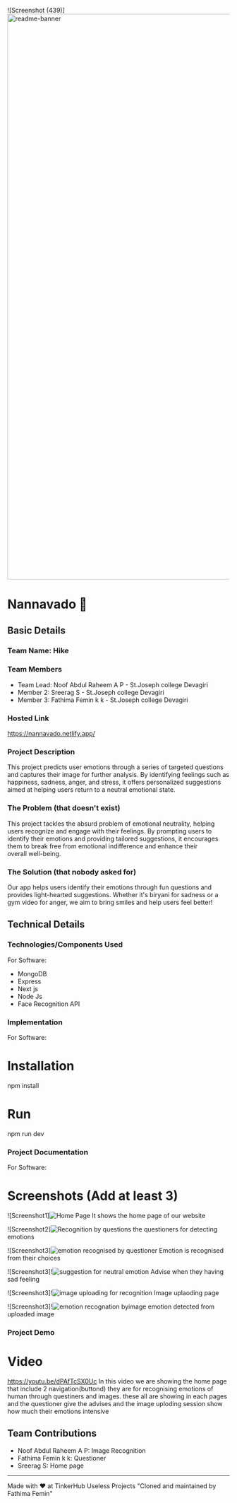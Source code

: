 ![Screenshot (439)]<img width="1280" alt="readme-banner" src="https://github.com/user-attachments/assets/35332e92-44cb-425b-9dff-27bcf1023c6c">

# Nannavado 🎯


## Basic Details
### Team Name: Hike


### Team Members
- Team Lead: Noof Abdul Raheem A P - St.Joseph college Devagiri
- Member 2: Sreerag S  -  St.Joseph college Devagiri
- Member 3: Fathima Femin k k -  St.Joseph college Devagiri
  
### Hosted Link
https://nannavado.netlify.app/

### Project Description
This project predicts user emotions through a series of targeted questions and captures their image for further analysis.
By identifying feelings such as happiness, sadness, anger, and stress, it offers personalized suggestions aimed at helping users return to a neutral emotional state.

### The Problem (that doesn't exist)
This project tackles the absurd problem of emotional neutrality, helping users recognize and engage with their feelings.
By prompting users to identify their emotions and providing tailored suggestions, it encourages them to break free from emotional indifference and enhance their overall well-being.

### The Solution (that nobody asked for)
Our app helps users identify their emotions through fun questions and provides light-hearted suggestions. 
Whether it's biryani for sadness or a gym video for anger, we aim to bring smiles and help users feel better!

## Technical Details
### Technologies/Components Used
For Software:
- MongoDB
- Express
- Next js
- Node Js
- Face Recognition API

### Implementation
For Software:
# Installation
npm install

# Run
npm run dev

### Project Documentation
For Software:

# Screenshots (Add at least 3)
![Screenshot1]![Home Page](https://github.com/user-attachments/assets/6bacf03b-6a5e-4c19-b6f8-4470abd7d593)
It shows the home page of our website

![Screenshot2]![Recognition by questions](https://github.com/user-attachments/assets/5e52bd81-7453-4363-95af-013af6da5d95)
the questioners for detecting emotions

![Screenshot3]![emotion recognised by questioner](https://github.com/user-attachments/assets/952b10e0-19e8-40ab-8bc7-bf51bbd3d966)
Emotion is recognised from their choices

![Screenshot3]!![suggestion for neutral emotion](https://github.com/user-attachments/assets/f58a49d0-18e4-4863-bc2d-d528a57b14b4)
Advise when they having sad feeling

![Screenshot3]!![image uploading for recognition](https://github.com/user-attachments/assets/c36bad5c-b1c6-4ce9-8cc1-deaf5216294c)
Image uplaoding page

![Screenshot3]!![emotion recognation byimage](https://github.com/user-attachments/assets/50cff6a8-cd3f-4e5c-9477-2493e658e565)
emotion detected from uploaded image



### Project Demo
# Video
https://youtu.be/dPAfTcSX0Uc
In this video we are showing the home page that include 2 navigation(buttond)
they are for recognising emotions of human through questiners and images.
these all are showing in each pages
and the questioner give the advises
and the image uploding session show  how much their emotions intensive


## Team Contributions
- Noof Abdul Raheem A P: Image Recognition
- Fathima Femin k k: Questioner
- Sreerag S: Home page

---
Made with ❤️ at TinkerHub Useless Projects 
"Cloned and maintained by Fathima Femin" 
